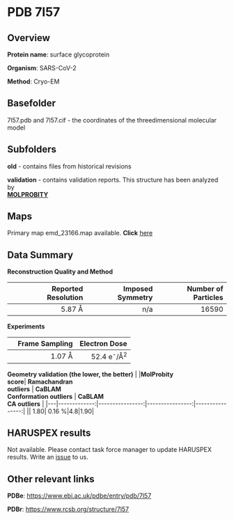 # PDB 7l57

## Overview

**Protein name**: surface glycoprotein

**Organism**: SARS-CoV-2

**Method**: Cryo-EM



## Basefolder

7l57.pdb and 7l57.cif - the coordinates of the threedimensional molecular model

## Subfolders



**old** - contains files from historical revisions

**validation** - contains validation reports. This structure has been analyzed by <br>  [**MOLPROBITY**](https://github.com/thorn-lab/coronavirus_structural_task_force/tree/master/pdb/surface_glycoprotein/SARS-CoV-2/7l57/validation/molprobity)    



## Maps

Primary map emd_23166.map available. **Click** [here](http://ftp.wwpdb.org/pub/emdb/structures/EMD-23166/map/) 

## Data Summary
**Reconstruction Quality and Method**

|   | Reported Resolution | Imposed Symmetry | Number of Particles |
|---|-------------:|----------------:|--------------:|
|   |5.87 Å|n/a|16590|

**Experiments**

|   | Frame Sampling | Electron Dose |
|---|-------------:|----------------:|
|   |1.07 Å|52.4 e<sup>-</sup>/Å<sup>2</sup>|

**Geometry validation (the lower, the better)**
|   |**MolProbity<br>score**| **Ramachandran<br>outliers** | **CaBLAM<br>Conformation outliers** | **CaBLAM<br>CA outliers** |
|---|-------------:|----------------:|----------------:|----------------:|
||  1.80|  0.16 %|4.8|1.90|

## HARUSPEX results

Not available. Please contact task force manager to update HARUSPEX results. Write an [issue](https://github.com/thorn-lab/coronavirus_structural_task_force/issues) to us.

## Other relevant links 
**PDBe**:  https://www.ebi.ac.uk/pdbe/entry/pdb/7l57
 
**PDBr**: https://www.rcsb.org/structure/7l57 
